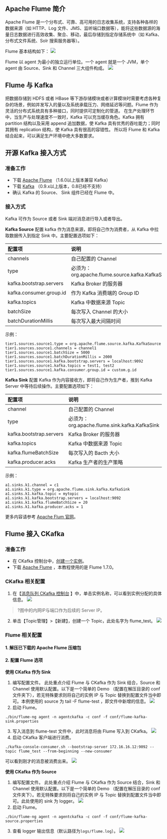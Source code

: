 ## Apache Flume 简介
Apache Flume 是一个分布式、可靠、高可用的日志收集系统，支持各种各样的数据来源（如 HTTP、Log 文件、JMS、监听端口数据等），能将这些数据源的海量日志数据进行高效收集、聚合、移动，最后存储到指定存储系统中（如 Kafka、分布式文件系统、Solr 搜索服务器等）。
 
Flume 基本结构如下：
![](https://mc.qcloudimg.com/static/img/291cf61049ab4820c10c05c6f0900850/00.png)

Flume 以 agent 为最小的独立运行单位。一个 agent 就是一个 JVM，单个 agent 由 Source、Sink 和 Channel 三大组件构成。
![](https://mc.qcloudimg.com/static/img/17244b0d3460b838f7b6764db5497c98/11.png)

##  Flume 与 Kafka 
把数据存储到 HDFS 或者 HBase 等下游存储模块或者计算模块时需要考虑各种复杂的场景，例如并发写入的量以及系统承载压力、网络延迟等问题。Flume 作为灵活的分布式系统具有多种接口，同时提供可定制化的管道。
在生产处理环节中，当生产与处理速度不一致时，Kafka 可以充当缓存角色。Kafka 拥有 partition 结构以及采用 append 追加数据，使 Kafka 具有优秀的吞吐能力；同时其拥有 replication 结构，使 Kafka 具有很高的容错性。
所以将 Flume 和 Kafka 结合起来，可以满足生产环境中绝大多数要求。

## 开源 Kafka 接入方式
### 准备工作
-	 下载 [Apache Flume](http://flume.apache.org/download.html) （1.6.0以上版本兼容 Kafka）
-	下载 [Kafka](https://kafka.apache.org/downloads) （0.9.x以上版本，0.8已经不支持）
-	确认 Kafka 的 Source、 Sink 组件已经在 Flume 中。

### 接入方式
Kafka 可作为 Source 或者 Sink 端对消息进行导入或者导出。

**Kafka Source**
配置 kafka 作为消息来源，即将自己作为消费者，从 Kafka 中拉取数据传入到指定 Sink 中。主要配置选项如下：

| 配置项 |  说明  |  
| :-------- | :--------| 
| channels |   自己配置的 Channel | 
| type	| 必须为：org.apache.flume.source.kafka.KafkaSource|
| kafka.bootstrap.servers	| Kafka Broker 的服务器 |
|kafka.consumer.group.id	| 作为 Kafka 消费端的 Group ID |
|kafka.topics	| Kafka 中数据来源 Topic|
|batchSize	| 每次写入 Channel 的大小|
|batchDurationMillis	 | 每次写入最大间隔时间|

示例：
```
tier1.sources.source1.type = org.apache.flume.source.kafka.KafkaSource 
tier1.sources.source1.channels = channel1
tier1.sources.source1.batchSize = 5000
tier1.sources.source1.batchDurationMillis = 2000
tier1.sources.source1.kafka.bootstrap.servers = localhost:9092
tier1.sources.source1.kafka.topics = test1, test2
tier1.sources.source1.kafka.consumer.group.id = custom.g.id
```

**Kafka Sink**
配置 Kafka 作为内容接收方，即将自己作为生产者，推到 Kafka Server 中等待后续操作。主要配置选项如下：

| 配置项 |  说明  |  
| :-------- | :--------| 
| channel |   自己配置的 Channel | 
| type	| 必须为：org.apache.flume.sink.kafka.KafkaSink |
| kafka.bootstrap.servers	| Kafka Broker 的服务器 |
|kafka.topics	| Kafka 中数据来源 Topic|
|kafka.flumeBatchSize	| 每次写入的 Bacth 大小 |
|kafka.producer.acks	 | 	Kafka 生产者的生产策略 |

示例：
```
a1.sinks.k1.channel = c1
a1.sinks.k1.type = org.apache.flume.sink.kafka.KafkaSink
a1.sinks.k1.kafka.topic = mytopic
a1.sinks.k1.kafka.bootstrap.servers = localhost:9092
a1.sinks.k1.kafka.flumeBatchSize = 20
a1.sinks.k1.kafka.producer.acks = 1
```
更多内容请参考 [Apache Flum 官网](https://flume.apache.org/FlumeUserGuide.html)。


## Flume 接入 CKafka
### 准备工作
- 在 CKafka 控制台中，[创建一个实例](https://cloud.tencent.com/document/product/597/30931#.E5.88.9B.E5.BB.BA.E5.AE.9E.E4.BE.8B)。
- 下载 [Apache Flume](http://flume.apache.org/download.html) ，本教程使用的是 Flume 1.7.0。 

### CKafka 相关配置
1. 在【[消息队列 CKafka 控制台](https://console.cloud.tencent.com/ckafka?rid=1) 】中，单击实例名称，可以看到实例分配的具体信息。
![](https://main.qcloudimg.com/raw/5ac5b251945f95ee976413adab63a2ce.png)
>?图中的内网IP与端口作为后续的 Server IP。
2. 单击【Topic管理】>【新建】，创建一个 Topic，此处名字为 flume_test。
![](https://main.qcloudimg.com/raw/39b46eba678dc1af2a51739a3b7d393e.png)

### Flume 相关配置
#### 1. 解压已下载的 Apache Flume 压缩包
#### 2. 配置 Flume 选项
 **使用 CKafka 作为 Sink**
 1. 编写配置文件。
此处重点介绍 Flume 与 CKafka 作为 Sink 结合，Source 和 Channel 使用默认配置。以下是一个简单的 Demo （配置在解压目录的 conf 文件夹下），若无特殊要求则将自己的实例 IP 与 Topic 替换到配置文件当中即可。本例使用的 source 为 tail -F flume-test ，即文件中新增的信息。
 ![](https://mc.qcloudimg.com/static/img/daf5063d3c2c74eddb93f729eb6feb5b/55.png)
 2. 启动 Flume。
```
./bin/flume-ng agent -n agentckafka -c conf -f conf/flume-kafka-sink.properties
```
 3. 写入消息到 flume-test 文件中，此时消息将由 Flume 写入到 CKafka。
![](https://mc.qcloudimg.com/static/img/c9dc1f539e00f21fca1ead546f4e007e/66.png)
 4. 启动 CKafka 客户端进行消费。
```
./kafka-console-consumer.sh --bootstrap-server 172.16.16.12:9092 --topic flume_test --from-beginning --new-consumer
```
可以看到刚才的消息被消费出来。
 ![](https://mc.qcloudimg.com/static/img/ee394af9d8280bfef988d71ccc30f805/77.png)

**使用 CKafka 作为 Source**
1. 编写配置文件。
此处重点介绍 Flume 与 CKafka 作为 Source 结合，Sink 和 Channel 使用默认配置。以下是一个简单的 Demo （配置在解压目录的 conf 文件夹下）。若无特殊要求则将自己的实例 IP 与 Topic 替换到配置文件当中即可。此处使用的 sink 为 logger。
 ![](https://mc.qcloudimg.com/static/img/18e5d3b3a533ef8e385e18301cc08961/88.png)
2.	启动 Flume。
```
./bin/flume-ng agent -n agentckafka -c conf -f conf/flume-kafka-source.properties
```
3. 查看 logger 输出信息（默认路径为`logs/flume.log`）。
![](https://mc.qcloudimg.com/static/img/d6b51f8de1a063e51171b2996764f40d/99.png)
 

